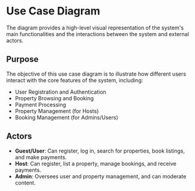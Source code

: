 # Use Case Diagram
 The diagram provides a high-level visual representation of the system's main functionalities and the interactions between the system and external actors.

## Purpose

The objective of this use case diagram is to illustrate how different users interact with the core features of the system, including:

- User Registration and Authentication
- Property Browsing and Booking
- Payment Processing
- Property Management (for Hosts)
- Booking Management (for Admins/Users)

##  Actors

- **Guest/User**: Can register, log in, search for properties, book listings, and make payments.
- **Host**: Can register, list a property, manage bookings, and receive payments.
- **Admin**: Oversees user and property management, and can moderate content.
